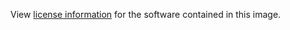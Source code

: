 View [license
information](https://github.com/getsentry/sentry/blob/master/LICENSE) for the
software contained in this image.
